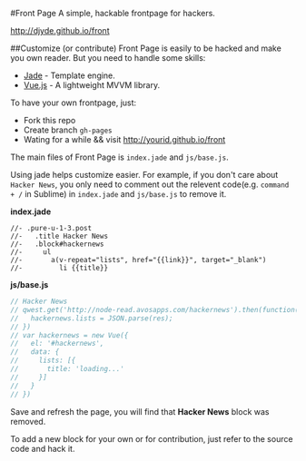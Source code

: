 #Front Page
A simple, hackable frontpage for hackers.

http://djyde.github.io/front

##Customize (or contribute)
Front Page is easily to be hacked and make you own reader. But you need to handle some skills:

* [Jade](http://jade-lang.com) - Template engine.
* [Vue.js](http://vuejs.org) - A lightweight MVVM library.

To have your own frontpage, just:

* Fork this repo
* Create branch `gh-pages`
* Wating for a while && visit http://yourid.github.io/front

The main files of Front Page is `index.jade` and `js/base.js`.

Using jade helps customize easier. For example, if you don't care about `Hacker News`, you only need to comment out the relevent code(e.g. `command + /` in Sublime) in `index.jade` and `js/base.js` to remove it.

**index.jade**
```jade
//- .pure-u-1-3.post
//-   .title Hacker News
//-   .block#hackernews
//-     ul
//-       a(v-repeat="lists", href="{{link}}", target="_blank")
//-         li {{title}}
```

**js/base.js**
```javascript
// Hacker News
// qwest.get('http://node-read.avosapps.com/hackernews').then(function(res){
//   hackernews.lists = JSON.parse(res);
// })
// var hackernews = new Vue({
//   el: '#hackernews',
//   data: {
//     lists: [{
//       title: 'loading...'
//     }]
//   }
// })
```

Save and refresh the page, you will find that **Hacker News** block was removed.

To add a new block for your own or for contribution, just refer to the source code and hack it.